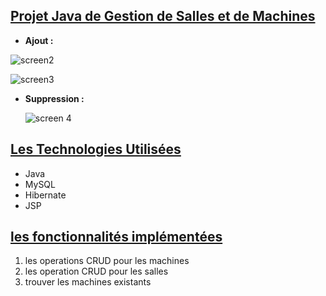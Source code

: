 ## <u>**Projet Java de Gestion de Salles et de Machines**</u>
- **Ajout :**

![screen2](https://github.com/ayouboifikEnsaj/Tp_Servelet/assets/107751911/cc49763b-100e-4a0b-88b9-45f2c5d476b7)


![screen3](https://github.com/ayouboifikEnsaj/Tp_Servelet/assets/107751911/243878a3-5431-4c06-92c7-c223569400d4)


- **Suppression :**


  ![screen 4](https://github.com/ayouboifikEnsaj/Tp_Servelet/assets/107751911/07059810-15c8-435c-913c-f3eb65e09cb9)


## <u>**Les Technologies Utilisées**</u>
+ Java 
+ MySQL
+ Hibernate
+ JSP

## <u>**les fonctionnalités implémentées**</u>
1. les operations CRUD pour les machines
2. les operation CRUD pour les salles
3. trouver les machines existants
  
  
